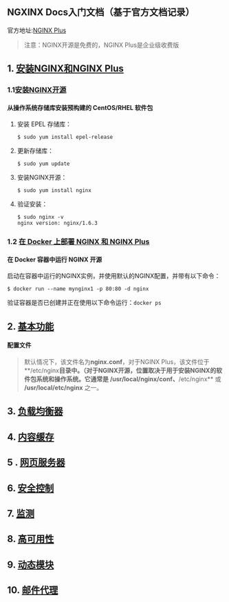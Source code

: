 ## NGXINX Docs入门文档（基于官方文档记录）

官方地址:[NGINX Plus](https://docs.nginx.com/nginx/)

> 注意：NGINX开源是免费的，NGINX Plus是企业级收费版

##  1. [安装NGINX和NGINX Plus](https://docs.nginx.com/nginx/admin-guide/installing-nginx/)

### 1.1[安装NGINX开源](https://docs.nginx.com/nginx/admin-guide/installing-nginx/installing-nginx-open-source/)

#### 从操作系统存储库安装预构建的 CentOS/RHEL 软件包

1. 安装 EPEL 存储库：

   ```shell
   $ sudo yum install epel-release
   ```

2. 更新存储库：

   ```shell
   $ sudo yum update
   ```

3. 安装NGINX开源：

   ```shell
   $ sudo yum install nginx
   ```

4. 验证安装：

   ```shell
   $ sudo nginx -v
   nginx version: nginx/1.6.3
   ```

### 1.2 [在 Docker 上部署 NGINX 和 NGINX Plus](https://docs.nginx.com/nginx/admin-guide/installing-nginx/installing-nginx-docker/)

#### 在 Docker 容器中运行 NGINX 开源

启动在容器中运行的NGINX实例，并使用默认的NGINX配置，并带有以下命令：

```shell
$ docker run --name mynginx1 -p 80:80 -d nginx
```

验证容器是否已创建并正在使用以下命令运行：`docker ps`

## 2. [基本功能](https://docs.nginx.com/nginx/admin-guide/basic-functionality/)

#### 配置文件

> 默认情况下，该文件名为**nginx.conf**，对于NGINX Plus，该文件位于**/etc/nginx**目录中。（对于NGINX开源，位置取决于用于安装NGINX的软件包系统和操作系统。它通常是 **/usr/local/nginx/conf**、**/etc/nginx** 或 **/usr/local/etc/nginx** 之一。





## 3. [负载均衡器](https://docs.nginx.com/nginx/admin-guide/load-balancer/)



## 4. [内容缓存](https://docs.nginx.com/nginx/admin-guide/content-cache/)



## 5 . [网页服务器](https://docs.nginx.com/nginx/admin-guide/web-server/)



## 6. [安全控制](https://docs.nginx.com/nginx/admin-guide/security-controls/)



## 7. [监测](https://docs.nginx.com/nginx/admin-guide/monitoring/)



## 8. [高可用性](https://docs.nginx.com/nginx/admin-guide/high-availability/)



## 9. [动态模块](https://docs.nginx.com/nginx/admin-guide/dynamic-modules/)



## 10. [邮件代理](https://docs.nginx.com/nginx/admin-guide/mail-proxy/)



